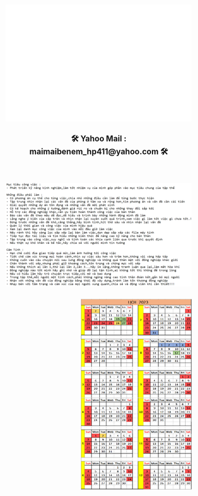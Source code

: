 
  <img src="svg/trungquandev.svg" width="1200" />

<h2 align="center">🛠 Yahoo Mail : maimaibenem_hp411@yahoo.com 🛠</h2>
  <br>
  <h2 align="left"><img src="images/Anlx.PNG" width="1000"/> <h2 align="right"><img src="images/Lich_2023.png" width="300"/>

